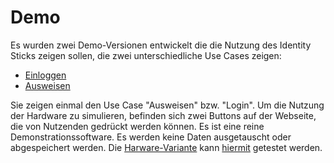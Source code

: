 # Demo
Es wurden zwei Demo-Versionen entwickelt die die Nutzung des Identity Sticks zeigen sollen, die zwei unterschiedliche Use Cases zeigen:
- [Einloggen](/login)
- [Ausweisen](/ausweisen)

Sie zeigen einmal den Use Case "Ausweisen" bzw. "Login". Um die Nutzung der Hardware zu simulieren, befinden sich zwei Buttons auf der Webseite, die von Nutzenden gedrückt werden können. Es ist eine reine Demonstrationssoftware. Es werden keine Daten ausgetauscht oder abgespeichert werden.
Die [Harware-Variante](https://github.com/Identity-Stick/solo) kann [hiermit](https://github.com/Identity-Stick/identity-stick-server) getestet werden.
